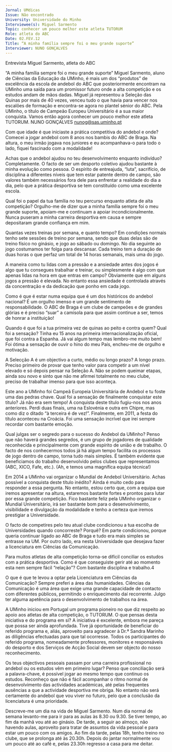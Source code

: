 ```yaml
---
Jornal: UMdicas
Issue: Não encontrado
University: Universidade do Minho
Interviewee(s): Miguel Sarmento
Topic: conhecer um pouco melhor este atleta TUTORUM
Role: atleta do ABC
Date: 02.FEV.12
Title: “A minha família sempre foi o meu grande suporte”
Interviewer: NUNO GONÇALVES
---
```


Entrevista Miguel Sarmento, atleta do ABC

“A minha família sempre foi o meu grande suporte”
Miguel Sarmento, aluno de Ciências da Educação
da UMinho, é mais um dos “produtos” de excelência da escola de andebol do ABC que posteriormente encontram na UMinho uma saída para
um promissor futuro onde a alta competição e os
estudos andam de mãos dadas. Miguel já representou a Seleção das Quinas por mais de 40 vezes, venceu tudo o que havia para vencer nos escalões
de formação e encontra-se agora no plantel sénior
do ABC. Pela UMinho, o título de Campeão Europeu Universitário é a sua maior conquista. Vamos então agora conhecer um pouco melhor este atleta TUTORUM.
NUNO GONÇALVES
nunog@sas.uminho.pt

Com que idade é que iniciaste a prática
competitiva do andebol e onde?
Comecei a jogar andebol com 8 anos nos bambis
do ABC de Braga. Na altura, o meu irmão jogava
nos juniores e eu acompanhava-o para todo o lado,
fiquei fascinado com a modalidade!

Achas que o andebol ajudou no teu desenvolvimento enquanto indivíduo?
Completamente. O facto de ser um desporto coletivo ajudou bastante à minha evolução como pessoa. O espírito de entreajuda, “luta”, sacrifício, de
disciplina a diferentes níveis que tem estar patente
dentro de campo, são valores também necessários
fora dele para enfrentar a realidade do dia a dia,
pelo que a prática desportiva se tem constituído
como uma excelente escola.

Qual foi o papel da tua família no teu percurso enquanto atleta de alta competição?
Orgulho-me de dizer que a minha família sempre
foi o meu grande suporte, apoiam-me e continuam a apoiar incondicionalmente. Nunca puseram
a minha carreira desportiva em causa e sempre
depositaram grande confiança em mim.

Quantas vezes treinas por semana, e quanto
tempo?
Em condições normais tenho sete sessões de treino por semana, sendo que duas delas são de treino físico no ginásio, e jogo ao sábado ou domingo.
No dia seguinte ao jogo costumamos ter folga para
descansar. Cada treino tem a duração de duas horas o que perfaz um total de 14 horas semanais, mais uma do jogo.

A maneira como tu lidas com a pressão e a
ansiedade antes dos jogos é algo que tu consegues trabalhar e treinar, ou simplesmente
é algo com que apenas lidas na hora em que
entras em campo?
Obviamente que em alguns jogos a pressão é elevada. No entanto essa ansiedade é controlada através da concentração e da dedicação que ponho em
cada jogo.

Como é que é estar numa equipa que é um 
dos históricos do andebol nacional?
É um orgulho imenso e um grande sentimento de 
responsabilidade. O ABC de 
Braga é um clube de campeões e de grandes glórias e 
é preciso “suar” a camisola 
para que assim continue a 
ser, temos de honrar a instituição!

Quando é que foi a tua 
primeira vez de quinas ao 
peito e contra quem? Qual 
foi a sensação? 
Tinha eu 15 anos na primeira internacionalização 
oficial, que foi contra a Espanha. Já vai algum tempo mas lembro-me muito bem! Foi ótima a sensação de ouvir o hino do meu País, encheu-me de 
orgulho e motivação.

A Selecção A é um objectivo a curto, médio 
ou longo prazo?
A longo prazo. Preciso primeiro de provar que tenho valor para competir a um nível elevado e só 
depois pensar na Seleção A. Não se podem queimar etapas, ainda sou novo e sinto que não me afirmei totalmente no meu clube, preciso de trabalhar imenso para que isso aconteça. 

Este ano a UMinho foi Campeã Europeia
Universitária de Andebol e tu foste uma das
pedras chave. Qual foi a sensação de finalmente conquistar este titulo?
Já não era sem tempo! A conquista deste título
fugiu-nos nos anos anteriores. Perdi duas finais,
uma na Eslovénia e outra em Chipre, mas como
diz o ditado “à terceira é de vez!”. Finalmente, em
2011, a festa do título aconteceu na Croácia. Foi
uma sensação incrível que irei sempre recordar
com bastante emoção.

Qual julgas ser o segredo para o sucesso do
Andebol da UMinho?
Penso que não haverá grandes segredos, é um
grupo de jogadores de qualidade reconhecida e
principalmente com grande espírito de união e de
trabalho. O facto de nos conhecermos todos já há
algum tempo facilita os processos de jogo dentro
de campo, torna tudo mais simples. É também
evidente que beneficiamos do
trabalho desenvolvido pelos
clubes que representamos
(ABC, XICO, Fafe, etc.). (Ah, e
temos uma magnífica equipa
técnica!)

Em 2014 a UMinho vai
organizar o Mundial de
Andebol Universitário.
Achas possível a conquista deste título inédito?
Ainda é muito cedo para responder a essa pergunta. No entanto, estou certo que, com a equipa que
iremos apresentar na altura, estaremos bastante
fortes e prontos para lutar por essa grande competição. Fico bastante feliz pela UMinho organizar o
Mundial Universitário, irá ser bastante bom para o
desenvolvimento, visibilidade e divulgação da modalidade e tenho a certeza que iremos prestigiar a
Universidade.

O facto de competires pelo teu atual clube
condicionou a tua escolha de Universidades
quando concorreste? Porquê?
Em parte condicionou, porque queria continuar ligado ao ABC de Braga e tudo era mais simples se
entrasse na UM. Por outro lado, era nesta Universidade que desejava fazer a licenciatura em Ciências da Comunicação.

Para muitos atletas de alta competição
torna-se difícil conciliar os estudos com a
prática desportiva. Como é que conseguiste
gerir até ao momento esta nem sempre fácil
“relação”?
Com bastante disciplina e trabalho.4

O que é que te levou a optar pela Licenciatura em Ciências da Comunicação?
Sempre preferi a área das humanidades. Ciências
da Comunicação é uma área que exige uma grande capacidade de contacto com diferentes públicos, permitindo o enriquecimento daí recorrente.
Julgo ter alguma apetência para o desenvolvimento
de trabalhos na área.

A UMinho iniciou em Portugal um programa
pioneiro no que diz respeito ao apoio aos
atletas de alta competição, o TUTORUM. O
que pensas desta iniciativa e do programa
em si?
A iniciativa é excelente, embora me pareça que
possa ser ainda aprofundada. Tive já oportunidade
de beneficiar do referido programa e, aliás, aproveito para agradecer à Dr.ª Sandra Marinho as diligências efectuadas para que tal ocorresse. Todos
os participantes do referido programa, nomeadamente professores, monitores e responsáveis do
desporto e dos Serviços de Acção Social devem ser
objecto do nosso reconhecimento.

Os teus objectivos pessoais passam por uma
carreira profissional no andebol ou os estudos vêm em primeiro lugar?
Penso que conciliação será a palavra-chave, é
possível jogar ao mesmo tempo que continuo os
estudos. Reconheço que não é fácil acompanhar
o ritmo normal de desenvolvimento das actividades académicas, até pelas frequentes ausências a
que a actividade desportiva me obriga. No entanto
não será certamente do andebol que vou viver no
futuro, pelo que a conclusão da licenciatura é uma
prioridade.

Descreve-me um dia na vida de Miguel Sarmento.
Num dia normal de semana levanto-me para ir
para as aulas às 8.30 ou 9.30. Se tiver tempo, ao
fim da manhã vou até ao ginásio. De tarde, a seguir ao almoço, não havendo aulas, aproveito para
tratar de assuntos da vida pessoal e para estar
um pouco com os amigos. Ao fim da tarde, pelas
18h, tenho treino no clube, que se prolonga até
às 20.30h. Depois do jantar normalmente vou um
pouco até ao café e, pelas 23.30h regresso a casa
para me deitar.